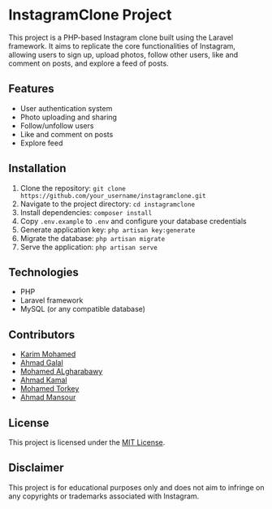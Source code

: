 # InstagramClone Project

This project is a PHP-based Instagram clone built using the Laravel framework. It aims to replicate the core functionalities of Instagram, allowing users to sign up, upload photos, follow other users, like and comment on posts, and explore a feed of posts.

## Features

- User authentication system
- Photo uploading and sharing
- Follow/unfollow users
- Like and comment on posts
- Explore feed

## Installation

1. Clone the repository: `git clone https://github.com/your_username/instagramclone.git`
2. Navigate to the project directory: `cd instagramclone`
3. Install dependencies: `composer install`
4. Copy `.env.example` to `.env` and configure your database credentials
5. Generate application key: `php artisan key:generate`
6. Migrate the database: `php artisan migrate`
7. Serve the application: `php artisan serve`

## Technologies

- PHP
- Laravel framework
- MySQL (or any compatible database)

## Contributors

- [Karim Mohamed](https://github.com/KarimMohamedDesouki)
- [Ahmad Galal](https://github.com/ahmedgalal2001)
- [Mohamed ALgharabawy](https://github.com/Mohamed-Algharabawy17)
- [Ahmad Kamal](https://github.com/AhmedKamal71)
- [Mohamed Torkey](https://github.com/mohamedtorkey20)
- [Ahmad Mansour](https://github.com/Ahmed10257)


## License

This project is licensed under the [MIT License](LICENSE).

## Disclaimer

This project is for educational purposes only and does not aim to infringe on any copyrights or trademarks associated with Instagram.
